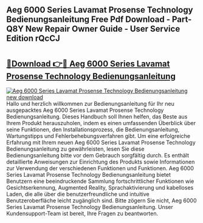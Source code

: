 ## Aeg 6000 Series Lavamat Prosense Technology Bedienungsanleitung Free Pdf Download - Part-Q8Y New Repair Owner Guide - User Service Edition rQcCJ

# <h2><a href="http://df5iw97.blite.top/?on=Aeg+6000+Series+Lavamat+Prosense+Technology+Bedienungsanleitung">🔗Download 👉🔴 Aeg 6000 Series Lavamat Prosense Technology Bedienungsanleitung</a></h2>

[![Aeg 6000 Series Lavamat Prosense Technology Bedienungsanleitung new download](https://i.imgur.com/lujVjoI.png)](http://df5iw97.blite.top/?on=Aeg+6000+Series+Lavamat+Prosense+Technology+Bedienungsanleitung)
Hallo und herzlich willkommen zur Bedienungsanleitung für Ihr neu ausgepacktes Aeg 6000 Series Lavamat Prosense Technology Bedienungsanleitung. Dieses Handbuch soll Ihnen helfen, das Beste aus Ihrem Produkt herauszuholen, indem es einen umfassenden Überblick über seine Funktionen, den Installationsprozess, die Bedienungsanleitung, Wartungstipps und Fehlerbehebungsverfahren gibt. Um eine erfolgreiche Erfahrung mit Ihrem neuen Aeg 6000 Series Lavamat Prosense Technology Bedienungsanleitung zu gewährleisten, lesen Sie diese Bedienungsanleitung bitte vor dem Gebrauch sorgfältig durch. Es enthält detaillierte Anweisungen zur Einrichtung des Produkts sowie Informationen zur Verwendung der verschiedenen Funktionen und Funktionen. Aeg 6000 Series Lavamat Prosense Technology Bedienungsanleitung bietet Benutzern eine beeindruckende Sammlung fortschrittlicher Funktionen wie Gesichtserkennung, Augmented Reality, Sprachaktivierung und kabelloses Laden, die alle über die benutzerfreundliche und intuitive Benutzeroberfläche leicht zugänglich sind. Bitte zögern Sie nicht, Aeg 6000 Series Lavamat Prosense Technology Bedienungsanleitung. Unser Kundensupport-Team ist bereit, Ihre Fragen zu beantworten.
